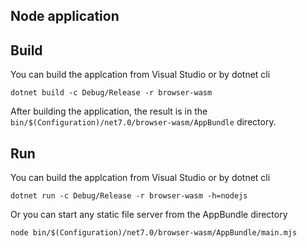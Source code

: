 ## Node application

## Build

You can build the applcation from Visual Studio or by dotnet cli

```
dotnet build -c Debug/Release -r browser-wasm
```

After building the application, the result is in the `bin/$(Configuration)/net7.0/browser-wasm/AppBundle` directory.

## Run

You can build the applcation from Visual Studio or by dotnet cli

```
dotnet run -c Debug/Release -r browser-wasm -h=nodejs
```

Or you can start any static file server from the AppBundle directory

```
node bin/$(Configuration)/net7.0/browser-wasm/AppBundle/main.mjs
```
